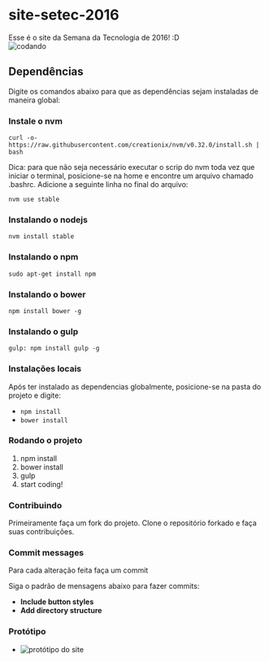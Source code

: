 # site-setec-2016
Esse é o site da Semana da Tecnologia de 2016! :D    
![codando](https://media.giphy.com/media/ZvLUtG6BZkBi0/giphy.gif)


## Dependências
  Digite os comandos abaixo para que as dependências sejam instaladas de maneira global:

  ### Instale o nvm
  ```curl -o- https://raw.githubusercontent.com/creationix/nvm/v0.32.0/install.sh | bash```

  Dica: para que não seja necessário executar o scrip do nvm toda vez que iniciar o terminal, posicione-se na home e encontre um arquivo chamado .bashrc. Adicione a seguinte linha no final do arquivo:

  ```nvm use stable```

  ### Instalando o nodejs
  ```nvm install stable```
  ### Instalando o npm
  ```sudo apt-get install npm```
  ### Instalando o bower
  ```npm install bower -g```
  ### Instalando o gulp
  ```gulp: npm install gulp -g```

  ### Instalações locais
Após ter instalado as dependencias globalmente, posicione-se na pasta do projeto e digite:
- ```npm install```
- ```bower install```

### Rodando o projeto
1. npm install
2. bower install
3. gulp
4. start coding!

### Contribuindo

Primeiramente faça um fork do projeto. Clone o repositório forkado e faça suas contribuições.

### Commit messages

Para cada alteração feita faça um commit

Siga o padrão de mensagens abaixo para fazer commits:

- **Include button styles**
- **Add directory structure**

### Protótipo
- ![protótipo do site](http://i.imgur.com/fVMF9NB.jpg)
